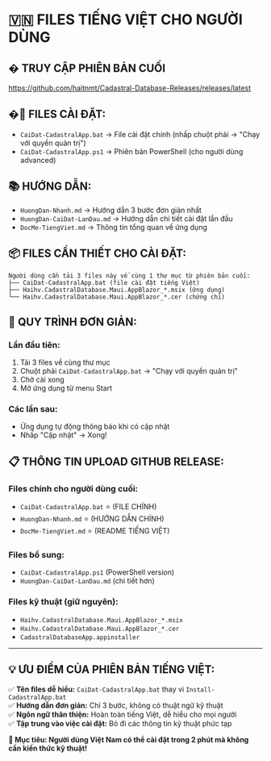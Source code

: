 # 🇻🇳 FILES TIẾNG VIỆT CHO NGƯỜI DÙNG

## � TRUY CẬP PHIÊN BẢN CUỐI

https://github.com/haitnmt/Cadastral-Database-Releases/releases/latest

## �📱 **FILES CÀI ĐẶT:**
- `CaiDat-CadastralApp.bat` → File cài đặt chính (nhấp chuột phải → "Chạy với quyền quản trị")
- `CaiDat-CadastralApp.ps1` → Phiên bản PowerShell (cho người dùng advanced)

## 📚 **HƯỚNG DẪN:**
- `HuongDan-Nhanh.md` → Hướng dẫn 3 bước đơn giản nhất
- `HuongDan-CaiDat-LanDau.md` → Hướng dẫn chi tiết cài đặt lần đầu  
- `DocMe-TiengViet.md` → Thông tin tổng quan về ứng dụng

## 📦 **FILES CẦN THIẾT CHO CÀI ĐẶT:**
```
Người dùng cần tải 3 files này về cùng 1 thư mục từ phiên bản cuối:
├── CaiDat-CadastralApp.bat (file cài đặt tiếng Việt)
├── Haihv.CadastralDatabase.Maui.AppBlazor_*.msix (ứng dụng)
└── Haihv.CadastralDatabase.Maui.AppBlazor_*.cer (chứng chỉ)
```

## 🚀 **QUY TRÌNH ĐƠN GIẢN:**

### **Lần đầu tiên:**
1. Tải 3 files về cùng thư mục
2. Chuột phải `CaiDat-CadastralApp.bat` → "Chạy với quyền quản trị"  
3. Chờ cài xong
4. Mở ứng dụng từ menu Start

### **Các lần sau:**
- Ứng dụng tự động thông báo khi có cập nhật
- Nhấp "Cập nhật" → Xong!

## 📋 **THÔNG TIN UPLOAD GITHUB RELEASE:**

### **Files chính cho người dùng cuối:**
- `CaiDat-CadastralApp.bat` ⭐ (FILE CHÍNH)
- `HuongDan-Nhanh.md` ⭐ (HƯỚNG DẪN CHÍNH)  
- `DocMe-TiengViet.md` ⭐ (README TIẾNG VIỆT)

### **Files bổ sung:**
- `CaiDat-CadastralApp.ps1` (PowerShell version)
- `HuongDan-CaiDat-LanDau.md` (chi tiết hơn)

### **Files kỹ thuật (giữ nguyên):**
- `Haihv.CadastralDatabase.Maui.AppBlazor_*.msix`
- `Haihv.CadastralDatabase.Maui.AppBlazor_*.cer`  
- `CadastralDatabaseApp.appinstaller`

---

## 💡 **ƯU ĐIỂM CỦA PHIÊN BẢN TIẾNG VIỆT:**

✅ **Tên files dễ hiểu:** `CaiDat-CadastralApp.bat` thay vì `Install-CadastralApp.bat`  
✅ **Hướng dẫn đơn giản:** Chỉ 3 bước, không có thuật ngữ kỹ thuật  
✅ **Ngôn ngữ thân thiện:** Hoàn toàn tiếng Việt, dễ hiểu cho mọi người  
✅ **Tập trung vào việc cài đặt:** Bỏ đi các thông tin kỹ thuật phức tạp  

**🎯 Mục tiêu: Người dùng Việt Nam có thể cài đặt trong 2 phút mà không cần kiến thức kỹ thuật!**